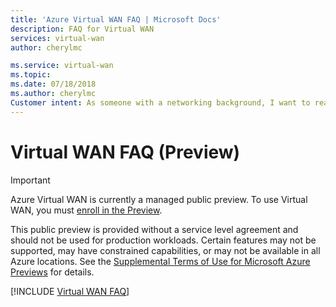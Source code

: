 ```yaml
---
title: 'Azure Virtual WAN FAQ | Microsoft Docs'
description: FAQ for Virtual WAN
services: virtual-wan
author: cherylmc

ms.service: virtual-wan
ms.topic: 
ms.date: 07/18/2018
ms.author: cherylmc
Customer intent: As someone with a networking background, I want to read more details about Virtual WAN in a FAQ format.
---
```


# Virtual WAN FAQ (Preview)

> [!IMPORTANT]
> Azure Virtual WAN is currently a managed public preview. To use Virtual WAN, you must [enroll in the Preview](virtual-wan-about.md).
>
> This public preview is provided without a service level agreement and should not be used for production workloads. Certain features may not be supported, may have constrained capabilities, or may not be available in all Azure locations. See the [Supplemental Terms of Use for Microsoft Azure Previews](https://azure.microsoft.com/support/legal/preview-supplemental-terms/) for details.

[!INCLUDE [Virtual WAN FAQ](../../includes/virtual-wan-faq-include.md)]